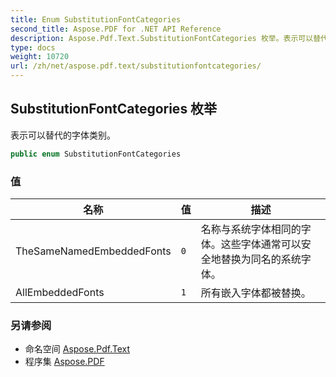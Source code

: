```yaml
---
title: Enum SubstitutionFontCategories
second_title: Aspose.PDF for .NET API Reference
description: Aspose.Pdf.Text.SubstitutionFontCategories 枚举。表示可以替代的字体类别
type: docs
weight: 10720
url: /zh/net/aspose.pdf.text/substitutionfontcategories/
---
```

## SubstitutionFontCategories 枚举

表示可以替代的字体类别。

```csharp
public enum SubstitutionFontCategories
```

### 值

| 名称 | 值 | 描述 |
| --- | --- | --- |
| TheSameNamedEmbeddedFonts | `0` | 名称与系统字体相同的字体。这些字体通常可以安全地替换为同名的系统字体。 |
| AllEmbeddedFonts | `1` | 所有嵌入字体都被替换。 |

### 另请参阅

* 命名空间 [Aspose.Pdf.Text](../../aspose.pdf.text/)
* 程序集 [Aspose.PDF](../../)